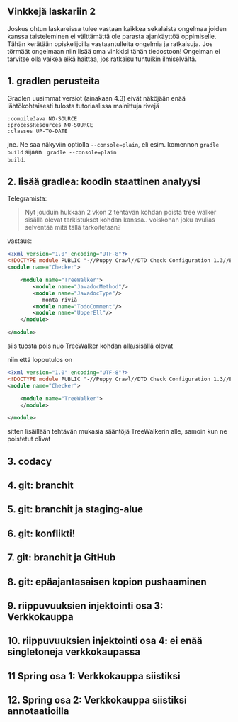 ## Vinkkejä laskariin 2

Joskus ohtun laskareissa tulee vastaan kaikkea sekalaista ongelmaa joiden kanssa taisteleminen ei välttämättä ole parasta ajankäyttöä oppimiselle. Tähän kerätään opiskelijoilla vastaantulleita ongelmia ja ratkaisuja. Jos törmäät ongelmaan niin lisää oma vinkkisi tähän tiedostoon! Ongelman ei tarvitse olla vaikea eikä haittaa, jos ratkaisu tuntuikin ilmiselvältä. 

## 1. gradlen perusteita

Gradlen uusimmat versiot (ainakaan 4.3) eivät näköjään enää lähtökohtaisesti tulosta tutoriaalissa mainittuja rivejä
```
:compileJava NO-SOURCE
:processResources NO-SOURCE
:classes UP-TO-DATE
```

jne. 
Ne saa näkyviin optiolla <code>--console=plain</code>, eli esim. komennon <code>gradle build</code> sijaan <code> gradle --console=plain build</code>.

## 2. lisää gradlea: koodin staattinen analyysi

Telegramista:

> Nyt jouduin hukkaan 2 vkon 2 tehtävän kohdan poista tree walker sisällä olevat tarkistukset kohdan kanssa.. voiskohan joku avulias selventää mitä tällä tarkoitetaan?

vastaus:

```xml
<?xml version="1.0" encoding="UTF-8"?>
<!DOCTYPE module PUBLIC "-//Puppy Crawl//DTD Check Configuration 1.3//EN" "http://www.puppycrawl.com/dtds/configuration_1_3.dtd">
<module name="Checker">

    <module name="TreeWalker">
        <module name="JavadocMethod"/>
        <module name="JavadocType"/>
           monta riviä
        <module name="TodoComment"/>
        <module name="UpperEll"/>
    </module>

</module>
```

siis tuosta pois nuo TreeWalker kohdan alla/sisällä olevat

niin että lopputulos on

```xml
<?xml version="1.0" encoding="UTF-8"?>
<!DOCTYPE module PUBLIC "-//Puppy Crawl//DTD Check Configuration 1.3//EN" "http://www.puppycrawl.com/dtds/configuration_1_3.dtd">
<module name="Checker">

    <module name="TreeWalker">
    </module>

</module>
```

sitten lisäillään tehtävän mukasia sääntöjä TreeWalkerin alle, samoin kun ne poistetut olivat

## 3. codacy

## 4. git: branchit

## 5. git: branchit ja staging-alue

## 6. git: konflikti!

## 7. git: branchit ja GitHub

## 8. git: epäajantasaisen kopion pushaaminen

## 9. riippuvuuksien injektointi osa 3: Verkkokauppa

## 10. riippuvuuksien injektointi osa 4: ei enää singletoneja verkkokaupassa

## 11 Spring osa 1: Verkkokauppa siistiksi

## 12. Spring osa 2: Verkkokauppa siistiksi annotaatioilla
